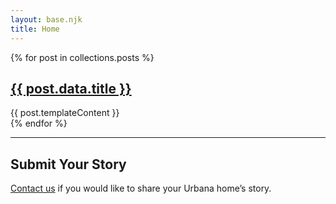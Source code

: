 ```yaml
---
layout: base.njk
title: Home
---
```


{% for post in collections.posts %}
<div class="post">
  <h2><a href="{{ post.url }}">{{ post.data.title }}</a></h2>
  <!-- <p><em>{{ post.date | date: "%B %d, %Y" }}</em></p> -->
  {{ post.templateContent }}
</div>
{% endfor %}

---

## Submit Your Story

[Contact us](/contact) if you would like to share your Urbana home’s story.
